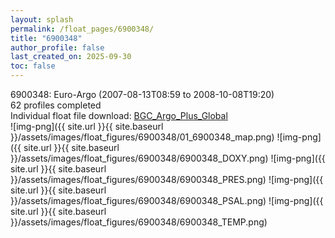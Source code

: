 ```yaml
---
layout: splash
permalink: /float_pages/6900348/
title: "6900348"
author_profile: false
last_created_on: 2025-09-30
toc: false
---
```

 
6900348: Euro-Argo (2007-08-13T08:59 to 2008-10-08T19:20)\
62 profiles completed\
Individual float file download: [BGC_Argo_Plus_Global](https://ftp.soest.hawaii.edu/bgc_argo_plus/Individual_Floats/outliers_removed/6900348_Sprof_processed.nc)\
![img-png]({{ site.url }}{{ site.baseurl }}/assets/images/float_figures/6900348/01_6900348_map.png)
![img-png]({{ site.url }}{{ site.baseurl }}/assets/images/float_figures/6900348/6900348_DOXY.png)
![img-png]({{ site.url }}{{ site.baseurl }}/assets/images/float_figures/6900348/6900348_PRES.png)
![img-png]({{ site.url }}{{ site.baseurl }}/assets/images/float_figures/6900348/6900348_PSAL.png)
![img-png]({{ site.url }}{{ site.baseurl }}/assets/images/float_figures/6900348/6900348_TEMP.png)
